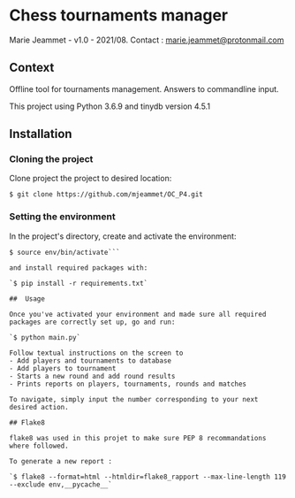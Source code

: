 # Chess tournaments manager

Marie Jeammet - v1.0 - 2021/08.
Contact : marie.jeammet@protonmail.com

## Context

Offline tool for tournaments management. Answers to commandline input. 

This project using Python 3.6.9 and tinydb version 4.5.1

## Installation
### Cloning the project

Clone project the project to desired location:

`$ git clone https://github.com/mjeammet/OC_P4.git`

### Setting the environment

In the project's directory, create and activate the environment:

```$ python3 -m venv env
$ source env/bin/activate```

and install required packages with:

`$ pip install -r requirements.txt`

##  Usage

Once you've activated your environment and made sure all required packages are correctly set up, go and run:

`$ python main.py`

Follow textual instructions on the screen to 
- Add players and tournaments to database
- Add players to tournament
- Starts a new round and add round results
- Prints reports on players, tournaments, rounds and matches 

To navigate, simply input the number corresponding to your next desired action. 

## Flake8

flake8 was used in this projet to make sure PEP 8 recommandations where followed. 

To generate a new report : 

`$ flake8 --format=html --htmldir=flake8_rapport --max-line-length 119 --exclude env,__pycache__`
